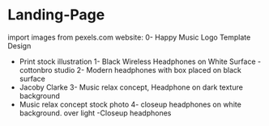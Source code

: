 # Landing-Page
import images from pexels.com website:
0- Happy Music Logo Template Design
  - Print stock illustration
1- Black Wireless Headphones on White Surface - cottonbro studio
2- Modern headphones with box placed on black surface
 - Jacoby Clarke
3- Music relax concept, Headphone on dark texture background 
 - Music relax concept stock photo
4- closeup headphones on white background. over light
  -Closeup headphones 
